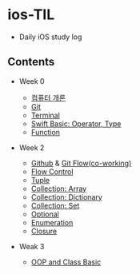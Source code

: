 # ios-TIL

- Daily iOS study log

## Contents

- Week 0

  - [컴퓨터 개론](https://github.com/cskime/ios-school/blob/master/201911/1주차/191104/[1-1]191104_컴퓨터개론.md)
  - [Git](https://github.com/cskime/ios-school/blob/master/201911/1주차/191105/[1-2]191105_Git.md)
  - [Terminal](https://github.com/cskime/ios-school/blob/master/201911/1주차/191105/[1-2]191105_Terminal.md)
  - [Swift Basic: Operator, Type](https://github.com/cskime/ios-school/blob/master/201911/1주차/191108/[1-5]191108_Swift-Basic.md)
  - [Function](https://github.com/cskime/ios-school/blob/master/201911/1주차/191108/[1-5]191108-function.md)
- Week 2

  - [Github](https://github.com/cskime/ios-school/blob/master/201911/2주차/191111/[2-1]191111_Github.md) & [Git Flow(co-working)](https://github.com/cskime/ios-school/blob/master/201911/2주차/191112/[2-2]191112_Github협업.md)
  - [Flow Control](https://github.com/cskime/ios-school/blob/master/201911/2주차/191111/[2-1]191111_흐름제어.md)
  - [Tuple](https://github.com/cskime/ios-school/blob/master/201911/2주차/191111/[2-1]191111_Tuple.md)
  - [Collection: Array](https://github.com/cskime/ios-TIL/blob/master/201911/2%EC%A3%BC%EC%B0%A8/191113/%5B2-3%5D191113_CollectionType_Array.md)
  - [Collection: Dictionary](https://github.com/cskime/ios-TIL/blob/master/201911/2%EC%A3%BC%EC%B0%A8/191113/%5B2-3%5D191113_CollectionType_Dictionary.md)
  - [Collection: Set](https://github.com/cskime/ios-TIL/blob/master/201911/2%EC%A3%BC%EC%B0%A8/191113/%5B2-3%5D191113_CollectionType_Set.md)
  - [Optional](https://github.com/cskime/ios-TIL/blob/master/201911/2주차/191114/[2-4]191114_Optional.md)
  - [Enumeration](https://github.com/cskime/ios-TIL/blob/master/201911/2주차/191114/[2-4]191114_Enumerations.md)
  - [Closure](https://github.com/cskime/ios-TIL/blob/master/201911/2주차/191115/[2-5]191115_Closure.md)
- Weak 3
  - [OOP and Class Basic](https://github.com/cskime/ios-TIL/blob/master/201911/3주차/191118/[3-1]191118_OOP와_Class.md)

